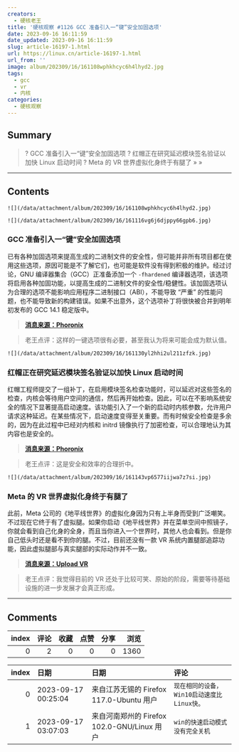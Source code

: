```yaml
---
creators:
  - 硬核老王
title: '硬核观察 #1126 GCC 准备引入一“键”安全加固选项'
date: 2023-09-16 16:11:59
date_updated: 2023-09-16 16:11:59
slug: article-16197-1.html
url: https://linux.cn/article-16197-1.html
url_from: ''
image: album/202309/16/161108wphkhcyc6h4lhyd2.jpg
tags:
  - gcc
  - vr
  - 内核
categories:
  - 硬核观察
---
```


## Summary

> ? GCC 准备引入一“键”安全加固选项
> ? 红帽正在研究延迟模块签名验证以加快 Linux 启动时间
> ? Meta 的 VR 世界虚拟化身终于有腿了
> » 
> »

***

<!-- more -->

## Contents

`![](/data/attachment/album/202309/16/161108wphkhcyc6h4lhyd2.jpg)`

`![](/data/attachment/album/202309/16/161116vg6j6djppy66gpb6.jpg)`

### GCC 准备引入一“键”安全加固选项

已有各种加固选项来提高生成的二进制文件的安全性，但可能并非所有项目都在使用这些选项，原因可能是不了解它们，也可能是软件没有得到积极的维护。经过讨论，GNU 编译器集合（GCC）正准备添加一个 `-fhardened` 编译器选项，该选项将启用各种加固功能，以提高生成的二进制文件的安全性/稳健性。该加固选项认为合理的选项不能影响应用程序二进制接口（ABI），不能导致 “严重” 的性能问题，也不能导致新的构建错误。如果不出意外，这个选项补丁将很快被合并到明年初发布的 GCC 14.1 稳定版中。

> 
> **[消息来源：Phoronix](https://www.phoronix.com/news/GCC-fhardened-Hardening-Option)**
> 
> 
> 

> 
> 老王点评：这样的一键选项很有必要，甚至我认为将来可能会成为默认值。
> 
> 
> 

`![](/data/attachment/album/202309/16/161130yl2hhi2ul211zfzk.jpg)`

### 红帽正在研究延迟模块签名验证以加快 Linux 启动时间

红帽工程师提交了一组补丁，在启用模块签名检查功能时，可以延迟对这些签名的检查，内核会等待用户空间的通信，然后再开始检查。因此，可以在不影响系统安全的情况下显著提高启动速度。该功能引入了一个新的启动时内核参数，允许用户请求这种延迟。在某些情况下，启动速度变得至关重要。而有时候安全检查是多余的，因为在此过程中已经对内核和 initrd 镜像执行了加密检查，可以合理地认为其内容也是安全的。

> 
> **[消息来源：Phoronix](https://www.phoronix.com/news/Linux-Delay-Module-Verification)**
> 
> 
> 

> 
> 老王点评：这是安全和效率的合理折中。
> 
> 
> 

`![](/data/attachment/album/202309/16/161143vp6577iijwa7z7si.jpg)`

### Meta 的 VR 世界虚拟化身终于有腿了

此前，Meta 公司的《地平线世界》的虚拟化身因为只有上半身而受到广泛嘲笑。不过现在它终于有了虚拟腿。如果你启动《地平线世界》并在菜单空间中照镜子，你就会看到自己化身的全身，而且当你进入一个世界时，其他人也会看到。但是你自己低头时还是看不到你的腿。不过，目前还没有一款 VR 系统内置腿部追踪功能，因此虚拟腿部与真实腿部的实际动作并不一致。

> 
> **[消息来源：Upload VR](https://www.uploadvr.com/meta-avatars-horizon-worlds-metaverse-legs/)**
> 
> 
> 

> 
> 老王点评：我觉得目前的 VR 还处于比较可笑、原始的阶段，需要等待基础设施的进一步发展才会真正形成。
> 
> 
>

***

## Comments


|   index |   评论 |   收藏 |   点赞 |   分享 |   浏览 |
|--------:|-------:|-------:|-------:|-------:|-------:|
|       0 |      2 |      0 |      0 |      0 |   1360 |

|   index | 日期                | 日期                                        | 评论                                       |
|--------:|:--------------------|:--------------------------------------------|:-------------------------------------------|
|       0 | 2023-09-17 00:25:04 | 来自江苏无锡的 Firefox 117.0-Ubuntu 用户    | `现在相同的设备，Win10启动速度比Linux快。` |
|       1 | 2023-09-17 03:07:03 | 来自河南郑州的 Firefox 102.0-GNU/Linux 用户 | `win的快速启动模式没有完全关机`            |
